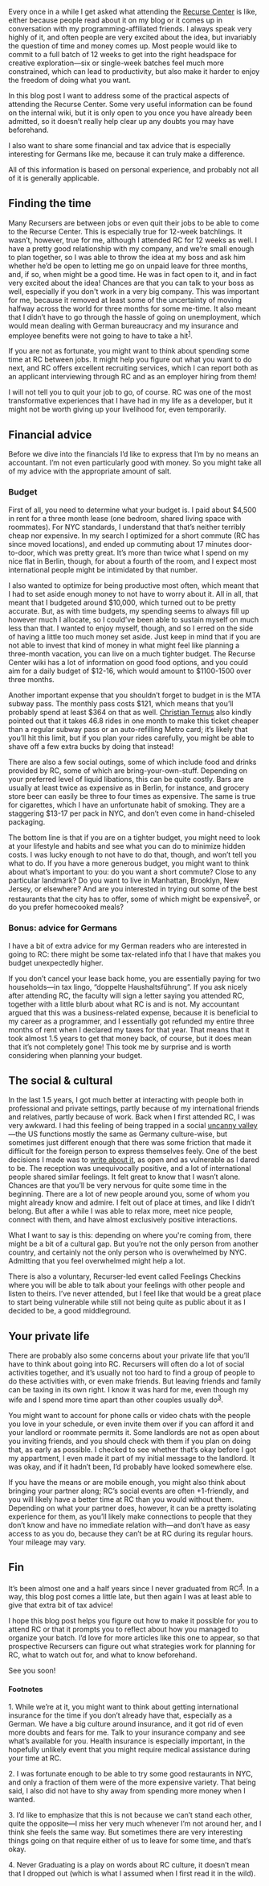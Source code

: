 Every once in a while I get asked what attending the [Recurse
Center](https://www.recurse.com/) is like, either because people read about it 
on my blog or it comes up in conversation with my programming-affiliated friends. 
I always speak very highly of it, and often people are very excited about the
idea, but invariably the question of time and money comes up. Most people would
like to commit to a full batch of 12 weeks to get into the right headspace for
creative exploration—six or single-week batches feel much more constrained,
which can lead to productivity, but also make it harder to enjoy the freedom of
doing what you want.

In this blog post I want to address some of the practical aspects of attending
the Recurse Center. Some very useful information can be found on the internal
wiki, but it is only open to you once you have already been admitted, so it
doesn’t really help clear up any doubts you may have beforehand.

I also want to share some financial and tax advice that is especially
interesting for Germans like me, because it can truly make a difference.

All of this information is based on personal experience, and probably not all of
it is generally applicable.

## Finding the time

Many Recursers are between jobs or even quit their jobs to be able to come to
the Recurse Center. This is especially true for 12-week batchlings. It wasn’t,
however, true for me, although I attended RC for 12 weeks as well. I have a
pretty good relationship with my company, and we’re small enough to plan
together, so I was able to throw the idea at my boss and ask him whether he’d
be open to letting me go on unpaid leave for three months, and, if so, when
might be a good time. He was in fact open to it, and in fact very excited about the
idea! Chances are that you can talk to your boss as well, especially if you 
don't work in a very big company. This was important for me, because it removed
at least some of the uncertainty of moving halfway across the world for three
months for some me-time. It also meant that I didn’t have to go through the
hassle of going on unemployment, which would mean dealing with German bureaucracy 
and my insurance and employee benefits were not going to have to take a
hit<sup><a href="#1">1</a></sup>.

If you are not as fortunate, you might want to think about spending some time at
RC between jobs. It might help you figure out what you want to do next, and RC
offers excellent recruiting services, which I can report both as an applicant
interviewing through RC and as an employer hiring from them!

I will not tell you to quit your job to go, of course. RC was one of the most
transformative experiences that I have had in my life as a developer, but it might not
be worth giving up your livelihood for, even temporarily.

## Financial advice

Before we dive into the financials I’d like to express that I’m by no means an
accountant. I’m not even particularly good with money. So you might take all of
my advice with the appropriate amount of salt.

### Budget

First of all, you need to determine what your budget is. I paid about $4,500 in
rent for a three month lease (one bedroom, shared living space with roommates).
For NYC standards, I understand that that’s neither terribly cheap nor
expensive. In my search I optimized for a short commute (RC has since moved
locations), and ended up commuting about 17 minutes door-to-door, which was
pretty great. It’s more than twice what I spend on my nice flat in Berlin,
though, for about a fourth of the room, and I expect most international people
might be intimidated by that number.

I also wanted to optimize for being productive most often, which meant that I
had to set aside enough money to not have to worry about it. All in all, that
meant that I budgeted around $10,000, which turned out to be pretty accurate.
But, as with time budgets, my spending seems to always fill up however much I
allocate, so I could’ve been able to sustain myself on much less than that. I
wanted to enjoy myself, though, and so I erred on the side of having a little
too much money set aside. Just keep in mind that if you are not able to invest
that kind of money in what might feel like planning a three-month vacation, you
can live on a much tighter budget. The Recurse Center wiki has a lot of
information on good food options, and you could aim for a daily budget of
$12-16, which would amount to $1100-1500 over three months.

Another important expense that you shouldn’t forget to budget in is the MTA
subway pass. The monthly pass costs $121, which means that you’ll probably spend
at least $364 on that as well. [Christian Ternus]() also kindly pointed out that
it takes 46.8 rides in one month to make this ticket cheaper than a regular
subway pass or an auto-refilling Metro card; it’s likely that you’ll hit this
limit, but if you plan your rides carefully, you might be able to shave off a
few extra bucks by doing that instead!

There are also a few social outings, some of which include food and drinks
provided by RC, some of which are bring-your-own-stuff. Depending on your
preferred level of liquid libations, this can be quite costly. Bars are usually
at least twice as expensive as in Berlin, for instance, and grocery store beer
can easily be three to four times as expensive. The same is true for cigarettes,
which I have an unfortunate habit of smoking. They are a staggering $13-17 per
pack in NYC, and don’t even come in hand-chiseled packaging.

The bottom line is that if you are on a tighter budget, you might need to look
at your lifestyle and habits and see what you can do to minimize hidden costs.
I was lucky enough to not have to do that, though, and won’t tell you what to
do. If you have a more generous budget, you might want to think about what’s
important to you: do you want a short commute? Close to any particular landmark?
Do you want to live in Manhattan, Brooklyn, New Jersey, or elsewhere? And are
you interested in trying out some of the best restaurants that the city has to
offer, some of which might be expensive<sup><a href="#2">2</a></sup>, or do you
prefer homecooked meals?

### Bonus: advice for Germans

I have a bit of extra advice for my German readers who are interested in going
to RC: there might be some tax-related info that I have that makes you budget
unexpectedly higher.

If you don’t cancel your lease back home, you are essentially paying for two
households—in tax lingo, “doppelte Haushaltsführung”. If you ask nicely after
attending RC, the faculty will sign a letter saying you attended RC, together
with a little blurb about what RC is and is not. My accountant argued that this
was a business-related expense, because it is beneficial to my career as a
programmer, and I essentially got refunded my entire three months of rent when I
declared my taxes for that year. That means that it took almost 1.5 years to get
that money back, of course, but it does mean that it’s not completely gone! This
took me by surprise and is worth considering when planning your budget.

## The social & cultural

In the last 1.5 years, I got much better at interacting with people both in
professional and private settings, partly because of my international friends
and relatives, partly because of work. Back when I first attended RC, I was very
awkward. I had this feeling of being trapped in a social [uncanny
valley](https://en.wikipedia.org/wiki/Uncanny_valley)—the US functions mostly
the same as Germany culture-wise, but sometimes just different enough that
there was some friction that made it difficult for the foreign person to express
themselves feely. One of the best decisions I made was to [write about
it](https://blog.veitheller.de/Awkwardness.html), as open and as vulnerable as
I dared to be. The reception was unequivocally positive, and a lot of
international people shared similar feelings. It felt great to know that I
wasn’t alone. Chances are that you’ll be very nervous for quite some time in the
beginning. There are a lot of new people around you, some of whom you might
already know and admire. I felt out of place at times, and like I didn’t belong.
But after a while I was able to relax more, meet nice people, connect with
them, and have almost exclusively positive interactions.

What I want to say is this: depending on where you're coming from, there might
be a bit of a cultural gap. But you’re not the only person from another country,
and certainly not the only person who is overwhelmed by NYC. Admitting that you
feel overwhelmed might help a lot.

There is also a voluntary, Recurser-led event called Feelings Checkins where you
will be able to talk about your feelings with other people and listen to theirs.
I’ve never attended, but I feel like that would be a great place to start being
vulnerable while still not being quite as public about it as I decided to be, a
good middleground.

## Your private life

There are probably also some concerns about your private life that you’ll have
to think about going into RC. Recursers will often do a lot of social activities
together, and it’s usually not too hard to find a group of people to do these
activities with, or even make friends. But leaving friends and family can be
taxing in its own right. I know it was hard for me, even though my wife and I
spend more time apart than other couples usually do<sup><a href="#3">3</a></sup>.

You might want to account for phone calls or video chats with the people you
love in your schedule, or even invite them over if you can afford it and your
landlord or roommate permits it. Some landlords are not as open about you
inviting friends, and you should check with them if you plan on doing that, as
early as possible. I checked to see whether that’s okay before I got my
appartment, I even made it part of my initial message to the landlord. It was
okay, and if it hadn’t been, I’d probably have looked somewhere else.

If you have the means or are mobile enough, you might also think about bringing
your partner along; RC’s social events are often +1-friendly, and you will
likely have a better time at RC than you would without them. Depending on what
your partner does, however, it can be a pretty isolating experience for them,
as you’ll likely make connections to people that they don’t know and have no
immediate relation with—and don’t have as easy access to as you do, because
they can’t be at RC during its regular hours. Your mileage may vary.

## Fin

It’s been almost one and a half years since I never graduated from
RC<sup><a href="#4">4</a></sup>. In a way, this blog post comes a little late,
but then again I was at least able to give that extra bit of tax advice!

I hope this blog post helps you figure out how to make it possible for you to
attend RC or that it prompts you to reflect about how you managed to organize
your batch. I’d love for more articles like this one to appear, so that
prospective Recursers can figure out what strategies work for planning for RC,
what to watch out for, and what to know beforehand.

See you soon!

#### Footnotes

<span id="1">1.</span> While we’re at it, you might want to think about getting
                       international insurance for the time if you don’t already
                       have that, especially as a German. We have a big culture
                       around insurance, and it got rid of even more doubts and
                       fears for me. Talk to your insurance company and see
                       what’s available for you. Health insurance is especially
                       important, in the hopefully unlikely event that you
                       might require medical assistance during your time at RC.

<span id="2">2.</span> I was fortunate enough to be able to try some good
                       restaurants in NYC, and only a fraction of them were of
                       the more expensive variety. That being said, I also did
                       not have to shy away from spending more money when I
                       wanted.

<span id="3">3.</span> I’d like to emphasize that this is not because we can’t
                       stand each other, quite the opposite—I miss her very much
                       whenever I’m not around her, and I think she feels the
                       same way. But sometimes there are very interesting things
                       going on that require either of us to leave for some
                       time, and that’s okay.

<span id="4">4.</span> Never Graduating is a play on words about RC culture, it
                       doesn’t mean that I dropped out (which is what I assumed
                       when I first read it in the wild).
